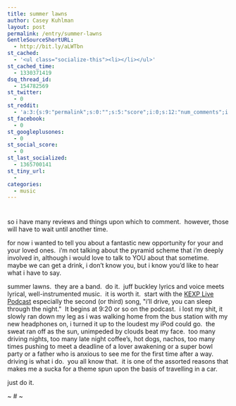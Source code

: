 ```yaml
---
title: summer lawns
author: Casey Kuhlman
layout: post
permalink: /entry/summer-lawns
GentleSourceShortURL:
  - http://bit.ly/aLWTbn
st_cached:
  - '<ul class="socialize-this"><li></li></ul>'
st_cached_time:
  - 1330371419
dsq_thread_id:
  - 154782569
st_twitter:
  - 0
st_reddit:
  - 'a:3:{s:9:"permalink";s:0:"";s:5:"score";i:0;s:12:"num_comments";i:0;}'
st_facebook:
  - 0
st_googleplusones:
  - 0
st_social_score:
  - 0
st_last_socialized:
  - 1365700141
st_tiny_url:
  - 
categories:
  - music
---
```

# 

so i have many reviews and things upon which to comment.  however, those will have to wait until another time.  

for now i wanted to tell you about a fantastic new opportunity for your and your loved ones.  i’m not talking about the pyramid scheme that i’m deeply involved in, although i would love to talk to YOU about that sometime.  maybe we can get a drink, i don’t know you, but i know you’d like to hear what i have to say.

summer lawns.  they are a band.  do it.  juff buckley lyrics and voice meets lyrical, well-instrumented music.  it is worth it.  start with the [KEXP Live Podcast][1] especially the second (or third) song, "i’ll drive, you can sleep through the night."  It begins at 9:20 or so on the podcast.  i lost my shit, it slowly ran down my leg as i was walking home from the bus station with my new headphones on, i turned it up to the loudest my iPod could go.  the sweat ran off as the sun, unimpeded by clouds beat my face.  too many driving nights, too many late night coffee’s, hot dogs, nachos, too many times pushing to meet a deadline of a lover awakening or a super bowl party or a father who is anxious to see me for the first time after a way.  driving is what i do.  you all know that.  it is one of the assorted reasons that makes me a sucka for a theme spun upon the basis of travelling in a car.  

 [1]: http://www.kexp.org/podcasting/podcasting.asp#instudio

just do it.  

~ # ~